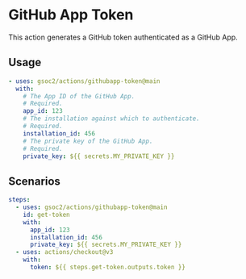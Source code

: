 # GitHub App Token

This action generates a GitHub token authenticated as a GitHub App.

## Usage

```yaml
- uses: gsoc2/actions/githubapp-token@main
  with:
    # The App ID of the GitHub App.
    # Required.
    app_id: 123
    # The installation against which to authenticate.
    # Required.
    installation_id: 456
    # The private key of the GitHub App.
    # Required.
    private_key: ${{ secrets.MY_PRIVATE_KEY }}
```

## Scenarios

```yaml
steps:
  - uses: gsoc2/actions/githubapp-token@main
    id: get-token
    with:
      app_id: 123
      installation_id: 456
      private_key: ${{ secrets.MY_PRIVATE_KEY }}
  - uses: actions/checkout@v3
    with:
      token: ${{ steps.get-token.outputs.token }}
```
